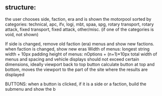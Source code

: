 ## structure:
the user chooses side, faction, era and is shown the motorpool sorted by categories: technical, apc, ifv, logi, mbt, spaa, spg, rotary transport, rotary attack, fixed transport, fixed attack, other/misc. (if one of the categories is void, not shown)

If side is changed, remove old faction (era) menus and show new factions.
when faction is changed, show new eras
Width of menus: longest string width + 10px padding
height of menus: nOptions + (n+1)*10px
total width of menus and spacing and vehicle displays should not exceed certain dimensions, ideally viewport
back to top button
calculate button at top and bottom, moves the viewport to the part of the site where the results are displayed

BUTTONS:
when a button is clicked, if it is a side or a faction, build the submenu and show the b